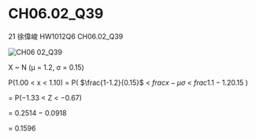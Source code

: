 # CH06.02_Q39 #
21	徐偉峻	HW1012Q6	CH06.02_Q39


![CH06 02_Q39](https://github.com/user-attachments/assets/f237bbce-ee7f-444c-8903-747b94082911)




X ~ N (μ = 1.2, σ = 0.15)

P(1.00 < x < 1.10) = P( $\frac{1-1.2}{0.15}$ < $frac{x-μ}{σ}$ < $frac{1.1-1.2}{0.15}$ )

= P(−1.33 < Z < −0.67) 

= 0.2514 − 0.0918 

= 0.1596


